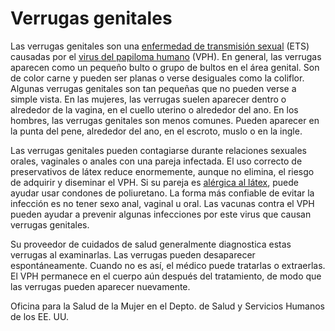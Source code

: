 Verrugas genitales
==================


Las verrugas genitales son una [enfermedad de transmisión sexual](https://medlineplus.gov/spanish/sexuallytransmitteddiseases.html) (ETS) causadas por el [virus del papiloma humano](https://medlineplus.gov/spanish/hpv.html) (VPH). En general, las verrugas aparecen como un pequeño bulto o grupo de bultos en el área genital. Son de color carne y pueden ser planas o verse desiguales como la coliflor. Algunas verrugas genitales son tan pequeñas que no pueden verse a simple vista. En las mujeres, las verrugas suelen aparecer dentro o alrededor de la vagina, en el cuello uterino o alrededor del ano. En los hombres, las verrugas genitales son menos comunes. Pueden aparecer en la punta del pene, alrededor del ano, en el escroto, muslo o en la ingle. 


Las verrugas genitales pueden contagiarse durante relaciones sexuales orales, vaginales o anales con una pareja infectada. El uso correcto de preservativos de látex reduce enormemente, aunque no elimina, el riesgo de adquirir y diseminar el VPH. Si su pareja es [alérgica al látex](https://medlineplus.gov/spanish/latexallergy.html), puede ayudar usar condones de poliuretano. La forma más confiable de evitar la infección es no tener sexo anal, vaginal u oral. Las vacunas contra el VPH pueden ayudar a prevenir algunas infecciones por este virus que causan verrugas genitales. 


Su proveedor de cuidados de salud generalmente diagnostica estas verrugas al examinarlas. Las verrugas pueden desaparecer espontáneamente. Cuando no es así, el médico puede tratarlas o extraerlas. El VPH permanece en el cuerpo aún después del tratamiento, de modo que las verrugas pueden aparecer nuevamente.


Oficina para la Salud de la Mujer en el Depto. de Salud y Servicios Humanos de los EE. UU. 

